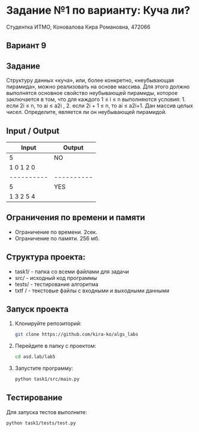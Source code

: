 Задание №1 по варианту: Куча ли?
====
Студентка ИТМО, Коновалова Кира Романовна, 472066

Вариант 9
----

Задание
---
Структуру данных «куча», или, более конкретно, «неубывающая пирамида», можно реализовать на основе массива. Для этого должно выполнятся основное свойство неубывающей пирамиды, которое заключается в том, что для каждого 1 ≤ i ≤ n выполняются условия: 1. если 2i ≤ n, то ai ≤ a2i , 2. если 2i + 1 ≤ n, то ai ≤ a2i+1. Дан массив целых чисел. Определите, является ли он неубывающей пирамидой.



Input / Output
----

| Input      | Output     |
|------------|------------|
| 5          | NO         |
| 1 0 1 2 0  |            |
 | ---------- | ---------- |
 | 5          | YES        |
 | 1 3 2 5 4  |            |



## Ограничения по времени и памяти

- Ограничение по времени. 2сек.
- Ограничение по памяти. 256 мб.

## Структура проекта:

* task1/ - папка со всеми файлами для задачи
* src/ - исходный код программы
* tests/ - тестирование алгоритма
* txtf / - текстовые файлы с входными и выходными данными

## Запуск проекта
1. Клонируйте репозиторий:
   ```bash
   git clone https://github.com/kira-ko/algs_labs
   ```
2. Перейдите в папку с проектом:
   ```bash
   cd asd.lab/lab5
   ```
3. Запустите программу:
   ```bash
   python task1/src/main.py
   ```
## Тестирование

Для запуска тестов выполните:
   ```bash
   python task1/tests/test.py
   ```
